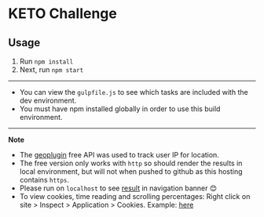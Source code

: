 # KETO Challenge

## Usage

1. Run `npm install`
2. Next, run `npm start`

-----

* You can view the `gulpfile.js` to see which tasks are included with the dev environment.
* You must have npm installed globally in order to use this build environment.

_____

**Note**

* The [geoplugin](http://www.geoplugin.net) free API was used to track user IP for location.
* The free version only works with `http` so should render the results in local environment, but will not when pushed to github as this hosting contains `https`.
* Please run on `localhost` to see [result](https://res.cloudinary.com/mostmojo/image/upload/v1582490238/Screenshot_2020-02-23_at_10.36.39_PM.png) in navigation banner 😊
* To view cookies, time reading and scrolling percentages: Right click on site > Inspect > Application > Cookies. Example: [here](https://res.cloudinary.com/mostmojo/image/upload/v1582490509/Screenshot_2020-02-23_at_10.40.35_PM.png)
